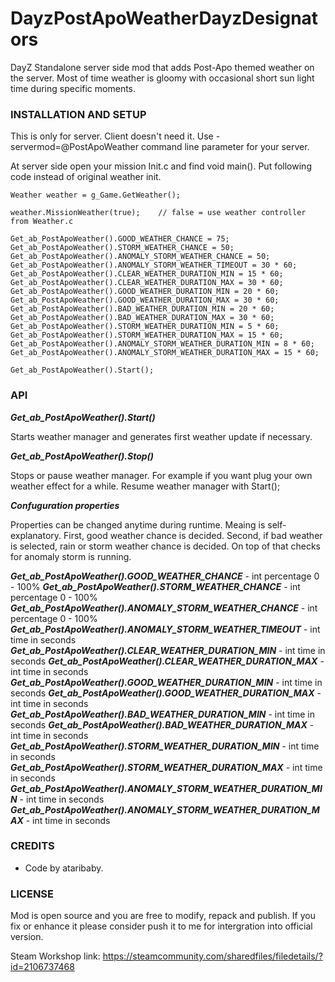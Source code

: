 # DayzPostApoWeatherDayzDesignators
<p>DayZ Standalone server side mod that adds Post-Apo themed weather on the server. Most of time weather is gloomy with occasional short sun light time during specific moments.</p>

### INSTALLATION AND SETUP
This is only for server. Client doesn't need it. Use -servermod=@PostApoWeather command line parameter for your server.

At server side open your mission Init.c and find void main(). Put following code instead of original weather init.

```
Weather weather = g_Game.GetWeather();

weather.MissionWeather(true);    // false = use weather controller from Weather.c

Get_ab_PostApoWeather().GOOD_WEATHER_CHANCE = 75;
Get_ab_PostApoWeather().STORM_WEATHER_CHANCE = 50;
Get_ab_PostApoWeather().ANOMALY_STORM_WEATHER_CHANCE = 50;
Get_ab_PostApoWeather().ANOMALY_STORM_WEATHER_TIMEOUT = 30 * 60;
Get_ab_PostApoWeather().CLEAR_WEATHER_DURATION_MIN = 15 * 60;
Get_ab_PostApoWeather().CLEAR_WEATHER_DURATION_MAX = 30 * 60;
Get_ab_PostApoWeather().GOOD_WEATHER_DURATION_MIN = 20 * 60;
Get_ab_PostApoWeather().GOOD_WEATHER_DURATION_MAX = 30 * 60;
Get_ab_PostApoWeather().BAD_WEATHER_DURATION_MIN = 20 * 60;
Get_ab_PostApoWeather().BAD_WEATHER_DURATION_MAX = 30 * 60;
Get_ab_PostApoWeather().STORM_WEATHER_DURATION_MIN = 5 * 60;
Get_ab_PostApoWeather().STORM_WEATHER_DURATION_MAX = 15 * 60;
Get_ab_PostApoWeather().ANOMALY_STORM_WEATHER_DURATION_MIN = 8 * 60;
Get_ab_PostApoWeather().ANOMALY_STORM_WEATHER_DURATION_MAX = 15 * 60;

Get_ab_PostApoWeather().Start();
```

### API
**_Get_ab_PostApoWeather().Start()_**

Starts weather manager and generates first weather update if necessary.

**_Get_ab_PostApoWeather().Stop()_**
  
Stops or pause weather manager. For example if you want plug your own weather effect for a while. Resume weather manager with Start();

**_Confuguration properties_**

Properties can be changed anytime during runtime. Meaing is self-explanatory.
First, good weather chance is decided. Second, if bad weather is selected, rain or storm weather chance is decided. On top of that checks for anomaly storm is running.

**_Get_ab_PostApoWeather().GOOD_WEATHER_CHANCE_** - int percentage 0 - 100%
**_Get_ab_PostApoWeather().STORM_WEATHER_CHANCE_** - int percentage 0 - 100%
**_Get_ab_PostApoWeather().ANOMALY_STORM_WEATHER_CHANCE_** - int percentage 0 - 100%
**_Get_ab_PostApoWeather().ANOMALY_STORM_WEATHER_TIMEOUT_** - int time in seconds
**_Get_ab_PostApoWeather().CLEAR_WEATHER_DURATION_MIN_** - int time in seconds
**_Get_ab_PostApoWeather().CLEAR_WEATHER_DURATION_MAX_** - int time in seconds
**_Get_ab_PostApoWeather().GOOD_WEATHER_DURATION_MIN_** - int time in seconds
**_Get_ab_PostApoWeather().GOOD_WEATHER_DURATION_MAX_** - int time in seconds
**_Get_ab_PostApoWeather().BAD_WEATHER_DURATION_MIN_** - int time in seconds
**_Get_ab_PostApoWeather().BAD_WEATHER_DURATION_MAX_** - int time in seconds
**_Get_ab_PostApoWeather().STORM_WEATHER_DURATION_MIN_** - int time in seconds
**_Get_ab_PostApoWeather().STORM_WEATHER_DURATION_MAX_** - int time in seconds
**_Get_ab_PostApoWeather().ANOMALY_STORM_WEATHER_DURATION_MIN_** - int time in seconds
**_Get_ab_PostApoWeather().ANOMALY_STORM_WEATHER_DURATION_MAX_** - int time in seconds

### CREDITS
<ul>
  <li>Code by ataribaby.</li>
</ul>

### LICENSE
Mod is open source and you are free to modify, repack and publish. If you fix or enhance it please consider push it to me for intergration into official version.

Steam Workshop link: https://steamcommunity.com/sharedfiles/filedetails/?id=2106737468

